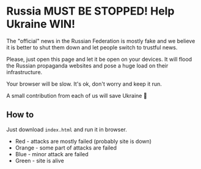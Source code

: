 # Russia MUST BE STOPPED! Help Ukraine WIN!

The "official" news in the Russian Federation is mostly fake and we believe it is
better to shut them down and let people switch to trustful news.

Please, just open this page and let it be open on your devices. It will flood the
Russian propaganda websites and pose a huge load on their infrastructure.

Your browser will be slow. It's ok, don't worry and keep it run.

A small contribution from each of us will save Ukraine 🙏

## How to

Just download `index.html` and run it in browser.

* Red - attacks are mostly failed (probably site is down)
* Orange - some part of attacks are failed
* Blue - minor attack are failed
* Green - site is alive
